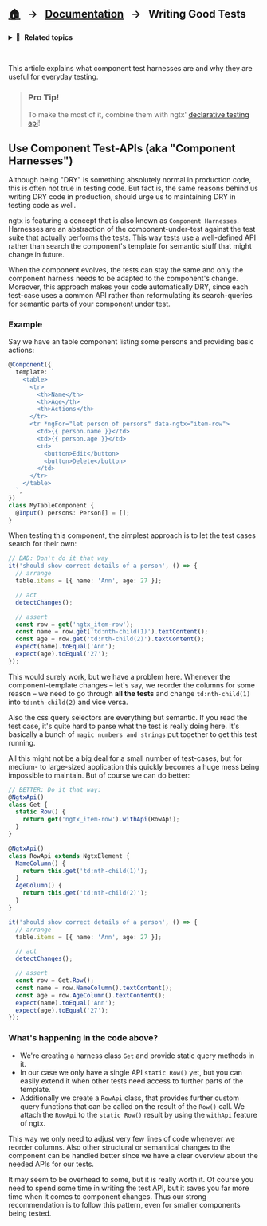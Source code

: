 ## [🏠][home] &nbsp; → &nbsp; [Documentation][api] &nbsp; → &nbsp; **Writing Good Tests**

<details>
  <summary>🧭 &nbsp;<b>Related topics</b></summary>

> ### First Steps
>
> You may want to visit our [first steps page][firststeps].
>
> ### Writing Good Tests
>
> Introduction on [how to write simple, maintainable tests using ngtx][goodtests] and its features.
>
> ### Declarative Testing API
>
> Formal documentation of ngtx' [declarative testing api][declarativetests] helping you to write beautiful, simple and robust tests.

---

</details>

&nbsp;

This article explains what component test harnesses are and why they are useful for everyday testing.

> ### Pro Tip!
>
> To make the most of it, combine them with ngtx' [declarative testing api][declarativetests]!

## Use Component Test-APIs (aka "Component Harnesses")

Although being "DRY" is something absolutely normal in production code, this is often not true in testing code. But fact is, the same reasons behind us writing DRY code in production, should urge us to maintaining DRY in testing code as well.

ngtx is featuring a concept that is also known as `Component Harnesses`. Harnesses are an abstraction of the component-under-test against the test suite that actually performs the tests. This way tests use a well-defined API rather than search the component's template for semantic stuff that might change in future.

When the component evolves, the tests can stay the same and only the component harness needs to be adapted to the component's change. Moreover, this approach makes your code automatically DRY, since each test-case uses a common API rather than reformulating its search-queries for semantic parts of your component under test.

### Example

Say we have an table component listing some persons and providing basic actions:

```ts
@Component({
  template: `
    <table>
      <tr>
        <th>Name</th>
        <th>Age</th>
        <th>Actions</th>
      </tr>
      <tr *ngFor="let person of persons" data-ngtx="item-row">
        <td>{{ person.name }}</td>
        <td>{{ person.age }}</td>
        <td>
          <button>Edit</button>
          <button>Delete</button>
        </td>
      </tr>
    </table>
  `,
})
class MyTableComponent {
  @Input() persons: Person[] = [];
}
```

When testing this component, the simplest approach is to let the test cases search for their own:

```ts
// BAD: Don't do it that way
it('should show correct details of a person', () => {
  // arrange
  table.items = [{ name: 'Ann', age: 27 }];

  // act
  detectChanges();

  // assert
  const row = get('ngtx_item-row');
  const name = row.get('td:nth-child(1)').textContent();
  const age = row.get('td:nth-child(2)').textContent();
  expect(name).toEqual('Ann');
  expect(age).toEqual('27');
});
```

This would surely work, but we have a problem here. Whenever the component-template changes – let's say, we reorder the columns for some reason – we need to go through **all the tests** and change `td:nth-child(1)` into `td:nth-child(2)` and vice versa.

Also the css query selectors are everything but semantic. If you read the test case, it's quite hard to parse what the test is really doing here. It's basically a bunch of `magic numbers and strings` put together to get this test running.

All this might not be a big deal for a small number of test-cases, but for medium- to large-sized application this quickly becomes a huge mess being impossible to maintain. But of course we can do better:

```ts
// BETTER: Do it that way:
@NgtxApi()
class Get {
  static Row() {
    return get('ngtx_item-row').withApi(RowApi);
  }
}

@NgtxApi()
class RowApi extends NgtxElement {
  NameColumn() {
    return this.get('td:nth-child(1)');
  }
  AgeColumn() {
    return this.get('td:nth-child(2)');
  }
}

it('should show correct details of a person', () => {
  // arrange
  table.items = [{ name: 'Ann', age: 27 }];

  // act
  detectChanges();

  // assert
  const row = Get.Row();
  const name = row.NameColumn().textContent();
  const age = row.AgeColumn().textContent();
  expect(name).toEqual('Ann');
  expect(age).toEqual('27');
});
```

### What's happening in the code above?

- We're creating a harness class `Get` and provide static query methods in it.
- In our case we only have a single API `static Row()` yet, but you can easily extend it when other tests need access to further parts of the template.
- Additionally we create a `RowApi` class, that provides further custom query functions that can be called on the result of the `Row()` call. We attach the `RowApi` to the `static Row()` result by using the `withApi` feature of ngtx.

This way we only need to adjust very few lines of code whenever we reorder columns. Also other structural or semantical changes to the component can be handled better since we have a clear overview about the needed APIs for our tests.

It may seem to be overhead to some, but it is really worth it. Of course you need to spend some time in writing the test API, but it saves you far more time when it comes to component changes. Thus our strong recommendation is to follow this pattern, even for smaller components being tested.

[api]: ./DOCUMENTATION.md
[goodtests]: ./GOOD_TESTS.md
[declarativetests]: ./DECLARATIVE_TEST_API.md
[firststeps]: ./FIRST_STEPS.md
[home]: ../README.md
